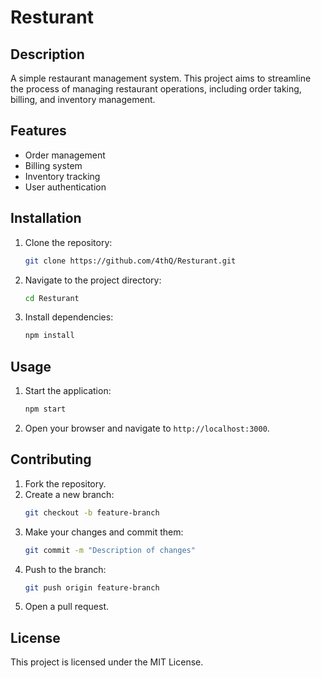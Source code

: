 # Resturant

## Description
A simple restaurant management system. This project aims to streamline the process of managing restaurant operations, including order taking, billing, and inventory management.

## Features
- Order management
- Billing system
- Inventory tracking
- User authentication

## Installation
1. Clone the repository:
    ```bash
    git clone https://github.com/4thQ/Resturant.git
    ```
2. Navigate to the project directory:
    ```bash
    cd Resturant
    ```
3. Install dependencies:
    ```bash
    npm install
    ```

## Usage
1. Start the application:
    ```bash
    npm start
    ```
2. Open your browser and navigate to `http://localhost:3000`.

## Contributing
1. Fork the repository.
2. Create a new branch:
    ```bash
    git checkout -b feature-branch
    ```
3. Make your changes and commit them:
    ```bash
    git commit -m "Description of changes"
    ```
4. Push to the branch:
    ```bash
    git push origin feature-branch
    ```
5. Open a pull request.

## License
This project is licensed under the MIT License.
